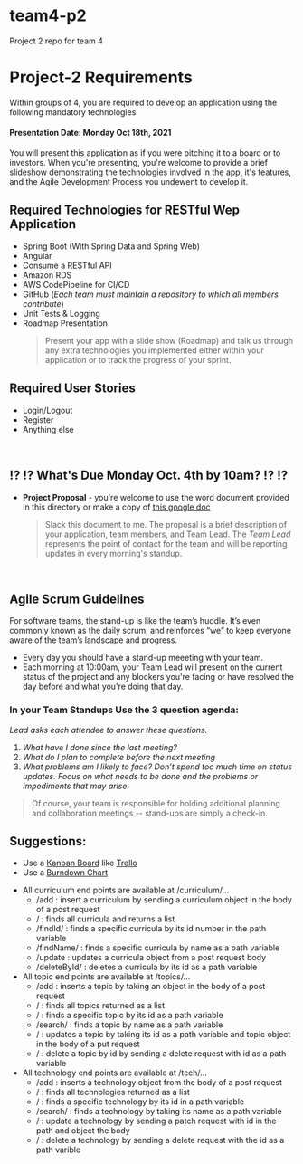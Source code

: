 # team4-p2
Project 2 repo for team 4



# Project-2 Requirements
Within groups of 4, you are required to develop an application using the following mandatory technologies.
#### Presentation Date: Monday Oct 18th, 2021
You will present this application as if you were pitching it to a board or to investors.
When you're presenting, you're welcome to provide a brief slideshow demonstrating the technologies involved in the app, it's features, and the Agile Development Process you undewent to develop it.

## Required Technologies for RESTful Wep Application
- Spring Boot (With Spring Data and Spring Web)
- Angular
- Consume a RESTful API
- Amazon RDS
- AWS CodePipeline for CI/CD
- GitHub (*Each team must maintain a repository to which all members contribute*)
- Unit Tests & Logging
- Roadmap Presentation
  > Present your app with a slide show (Roadmap) and talk us through any extra technologies you implemented either within your application or to track the progress of your sprint.

## Required User Stories
- Login/Logout
- Register
- Anything else

<br>

## ⁉️ ⁉️ What's Due Monday Oct. 4th by 10am? ⁉️ ⁉️
- **Project Proposal** - you're welcome to use the word document provided in this directory or make a copy of [this google doc](https://docs.google.com/document/d/1F2UKzwIcsxWdGlY5bIsM6XfOyx2NAPiL0VXWOLcLTkk/edit?usp=sharing)

  > Slack this document to me.  The proposal is a brief description of your application, team members, and Team Lead.
  > The *Team Lead* represents the point of contact for the team and will be reporting updates in every morning's standup.

<br>

## Agile Scrum Guidelines
For software teams, the stand-up is like the team’s huddle. It’s even commonly known as the daily scrum, and reinforces “we” to keep everyone aware of the team’s landscape and progress.
- Every day you should have a stand-up meeeting with your team.
- Each morning at 10:00am, your Team Lead will present on the current status of the project and any blockers you're facing or have resolved the day before and what you're doing that day.

### In your Team Standups Use the 3 question agenda:
*Lead asks each attendee to answer these questions.*
  1. *What have I done since the last meeting?*
  2. *What do I plan to complete before the next meeting*
  3. *What problems am I likely to face?*
*Don’t spend too much time on status updates. Focus on what needs to be done and the problems or impediments that may arise.*
> Of course, your team is responsible for holding additional planning and collaboration meetings -- stand-ups are simply a check-in.

## Suggestions:
- Use a [Kanban Board](https://www.atlassian.com/agile/kanban/boards) like [Trello](https://trello.com/?&aceid=&adposition=&adgroup=105703214328&campaign=9843285532&creative=437184392320&device=c&keyword=trello&matchtype=e&network=g&placement=&ds_kids=p53016490704&ds_e=GOOGLE&ds_eid=700000001557344&ds_e1=GOOGLE&gclid=Cj0KCQiA2af-BRDzARIsAIVQUOfgZifIwr-ClvNLXs4m9zn7VFhTU4bXoVdq1iBVe7SNfiXGeVVNKlgaAsHAEALw_wcB&gclsrc=aw.ds)
- Use a [Burndown Chart](http://www.agilenutshell.com/burndown)

* All curriculum end points are available at /curriculum/...
  - /add : insert a curriculum by sending a curriculum object in the body of a post request
  - / : finds all curricula and returns a list
  - /findId/<id> : finds a specific curricula by its id number in the path variable
  - /findName/<name> : finds a specific curricula by name as a path variable
  - /update : updates a curricula object from a post request body
  - /deleteById/<id> : deletes a curricula by its id as a path variable
* All topic end points are available at /topics/...
  - /add : inserts a topic by taking an object in the body of a post request
  - / : finds all topics returned as a list
  - /<id> : finds a specific topic by its id as a path variable
  - /search/<name> : finds a topic by name as a path variable
  - /<id> : updates a topic by taking its id as a path variable and topic object in the body of a put request
  - /<id> : delete a topic by id by sending a delete request with id as a path variable
* All technology end points are available at /tech/...
  - /add : inserts a technology object from the body of a post request
  - / : finds all technologies returned as a list
  - /<id> : finds a specific technology by its id in a path variable
  - /search/<name> : finds a technology by taking its name as a path variable
  - /<id> : update a technology by sending a patch request with id in the path and object the body
  - /<id> : delete a technology by sending a delete request with the id as a path varible
